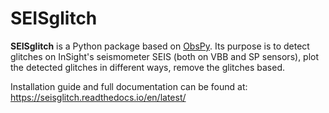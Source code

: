 # SEISglitch


**SEISglitch** is a Python package based on [ObsPy](https://github.com/obspy/obspy/wiki).
Its purpose is to detect glitches on InSight's seismometer SEIS
(both on VBB and SP sensors), plot the detected glitches in different ways,
remove the glitches based.

Installation guide and full documentation can be found at:  
https://seisglitch.readthedocs.io/en/latest/